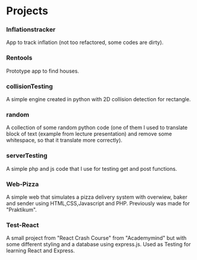 # Projects

### Inflationstracker
App to track inflation (not too refactored, some codes are dirty).

### Rentools
Prototype app to find houses.

### collisionTesting
A simple engine created in python with 2D collision detection for rectangle.

### random
A  collection of some random python code (one of them I used to translate block of text (example from lecture presentation) and remove some whitespace, so that it translate more correctly).

### serverTesting
A simple php and js code that I use for testing get and post functions.

### Web-Pizza
A simple web that simulates a pizza delivery system with overwiew, baker and sender using HTML,CSS,Javascript and PHP. Previously was made for "Praktikum".

### Test-React
A small project from "React Crash Course" from "Academymind" but with some different styling and a database using express.js. Used as Testing for learning React and Express.

